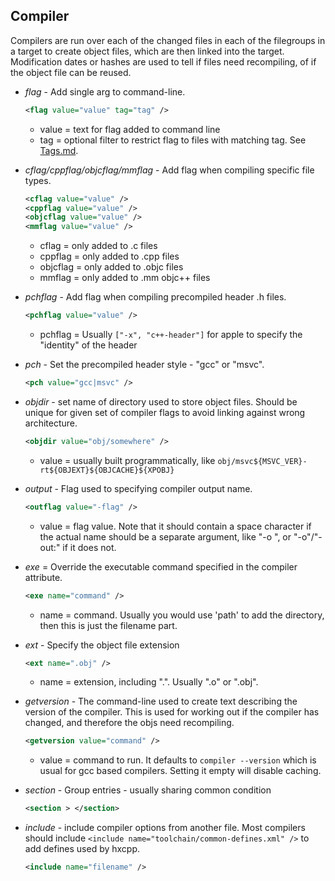 Compiler
--------
Compilers are run over each of the changed files in each of the filegroups in a target to create object files, which are then linked into the target.  Modification dates or hashes are used to tell if files need recompiling, of if the object file can be reused.



- *flag* - Add single arg to command-line.
  ```xml
  <flag value="value" tag="tag" />
  ```
    + value = text for flag added to command line
    + tag = optional filter to restrict flag to files with matching tag. See [Tags.md](Tags.md).

- *cflag/cppflag/objcflag/mmflag* - Add flag when compiling specific file types.
  ```xml
  <cflag value="value" />
  <cppflag value="value" />
  <objcflag value="value" />
  <mmflag value="value" />
  ```
    + cflag = only added to .c files
    + cppflag = only added to .cpp files
    + objcflag = only added to .objc files
    + mmflag = only added to .mm objc++ files

- *pchflag* - Add flag when compiling precompiled header .h files.
  ```xml
  <pchflag value="value" />
  ```
    + pchflag = Usually `["-x", "c++-header"]` for apple to specify the "identity" of the header


- *pch* - Set the precompiled header style - "gcc" or "msvc".
  ```xml
  <pch value="gcc|msvc" />
  ```

- *objdir* - set name of directory used to store object files.  Should be unique for given set of compiler flags to avoid linking against wrong architecture.
  ```xml
  <objdir value="obj/somewhere" />
  ```
    + value = usually built programmatically, like `obj/msvc${MSVC_VER}-rt${OBJEXT}${OBJCACHE}${XPOBJ}`

- *output* - Flag used to specifying compiler output name.
  ```xml
  <outflag value="-flag" />
  ```
    + value = flag value.  Note that it should contain a space character
      if the actual name should be a separate argument, like "-o ", or "-o"/"-out:" if it does not.

- *exe* = Override the executable command specified in the compiler attribute.
  ```xml
  <exe name="command" />
  ```
    + name = command.  Usually you would use 'path' to add the directory, then this is just the filename part.

- *ext* - Specify the object file extension
  ```xml
  <ext name=".obj" />
  ```
    + name = extension, including ".". Usually ".o" or ".obj".

- *getversion* - The command-line used to create text describing the version of the compiler.
   This is used for working out if the compiler has changed, and therefore the objs need recompiling.
  ```xml
  <getversion value="command" />
  ```
    + value = command to run.  It defaults to `compiler --version` which is usual for gcc based compilers.
       Setting it empty will disable caching.

- *section* - Group entries - usually sharing common condition
  ```xml
  <section > </section>
  ```

- *include* - include compiler options from another file.  Most compilers should include `<include name="toolchain/common-defines.xml" />` to add defines used by hxcpp.
  ```xml
  <include name="filename" />
  ```



